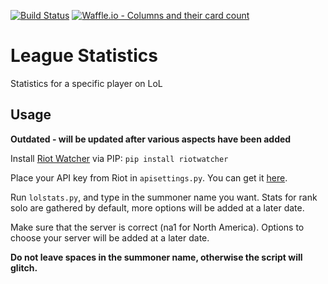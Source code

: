 [![Build Status](https://travis-ci.com/GiacomoLaw/leaguestatistics.svg?branch=master)](https://travis-ci.com/GiacomoLaw/leaguestatistics) [![Waffle.io - Columns and their card count](https://badge.waffle.io/GiacomoLaw/leaguestatistics.svg?columns=all)](https://waffle.io/GiacomoLaw/leaguestatistics)
# League Statistics

Statistics for a specific player on LoL

## Usage

**Outdated - will be updated after various aspects have been added**

Install [Riot Watcher](https://github.com/pseudonym117/Riot-Watcher) via PIP: `pip install riotwatcher`

Place your API key from Riot in `apisettings.py`. You can get it [here](https://developer.riotgames.com/).

Run `lolstats.py`, and type in the summoner name you want. Stats for rank solo are gathered by default, more options will be added at a later date.

Make sure that the server is correct (na1 for North America). Options to choose your server will be added at a later date.

**Do not leave spaces in the summoner name, otherwise the script will glitch.**